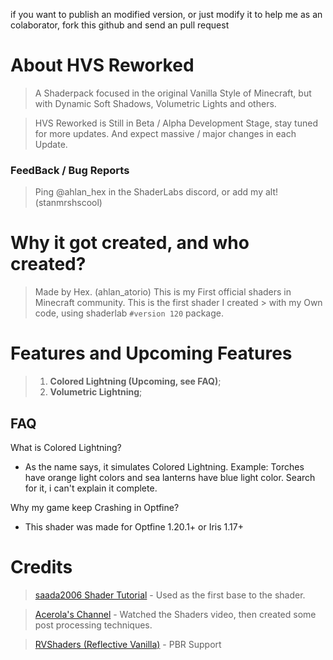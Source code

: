 if you want to publish an modified version, or just modify it to help me as an colaborator, fork this github and send an pull request

# About HVS Reworked

> A Shaderpack focused in the original Vanilla Style of Minecraft, but with Dynamic Soft Shadows, Volumetric Lights and others.

> HVS Reworked is Still in Beta / Alpha Development Stage, stay tuned for more updates. And expect massive / major changes in each Update.

### FeedBack / Bug Reports
> Ping @ahlan_hex in the ShaderLabs discord, or add my alt! (stanmrshscool)

# Why it got created, and who created?

> Made by Hex. (ahlan_atorio)
> This is my First official shaders in Minecraft community. This is the first shader I created > with my Own code, using shaderlab ```#version 120``` package.

# **Features and Upcoming Features**

> 1. **Colored Lightning (Upcoming, see FAQ)**;
> 2. **Volumetric Lightning**;


## FAQ
   What is Colored Lightning?
-  As the name says, it simulates Colored Lightning. Example: Torches have orange light colors and sea lanterns have blue light color. Search for it, i can't explain it complete.

Why my game keep Crashing in Optfine?
-    This shader was made for Optfine 1.20.1+ or Iris 1.17+

# Credits
> [saada2006 Shader Tutorial](https://github.com/saada2006/MinecraftShaderProgramming/tree/master) - Used as the first base to the shader.

> [Acerola's Channel](https://www.youtube.com/@Acerola_t) - Watched the Shaders video, then created some post processing techniques.

> [RVShaders (Reflective Vanilla)](https://modrinth.com/shader/reflective-vanilla-shaders) - PBR Support
